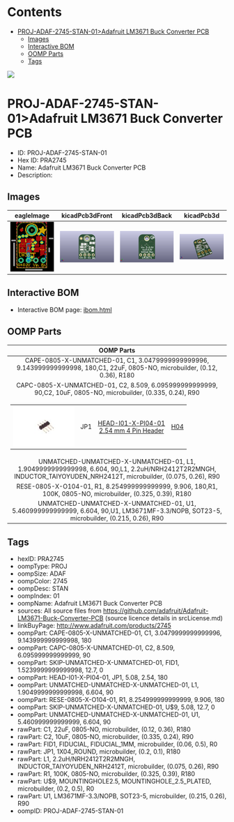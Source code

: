 



Contents
========

* [PROJ-ADAF-2745-STAN-01>Adafruit LM3671 Buck Converter PCB](#proj-adaf-2745-stan-01adafruit-lm3671-buck-converter-pcb)
	* [Images](#images)
	* [Interactive BOM](#interactive-bom)
	* [OOMP Parts](#oomp-parts)
	* [Tags](#tags)
  
![][im]
# PROJ-ADAF-2745-STAN-01>Adafruit LM3671 Buck Converter PCB

- ID: PROJ-ADAF-2745-STAN-01
- Hex ID: PRA2745
- Name: Adafruit LM3671 Buck Converter PCB
- Description: 

## Images
  
  

|eagleImage|kicadPcb3dFront|kicadPcb3dBack|kicadPcb3d|
| :---: | :---: | :---: | :---: |
|[![eagleImage](eagleImage_140.png)](eagleImage_600.png)|[![kicadPcb3dFront](kicadPcb3dFront_140.png)](kicadPcb3dFront_600.png)|[![kicadPcb3dBack](kicadPcb3dBack_140.png)](kicadPcb3dBack_600.png)|[![kicadPcb3d](kicadPcb3d_140.png)](kicadPcb3d_600.png)|

## Interactive BOM

- Interactive BOM page: [ibom.html](kicad/bom/ibom.html)

## OOMP Parts
  

|OOMP Parts|
| :---: |
|CAPE-0805-X-UNMATCHED-01, C1, 3.0479999999999996, 9.143999999999998, 180,C1, 22uF, 0805-NO, microbuilder, (0.12, 0.36), R180|
|CAPC-0805-X-UNMATCHED-01, C2, 8.509, 6.095999999999999, 90,C2, 10uF, 0805-NO, microbuilder, (0.335, 0.24), R90|
|<table><tr><td>![HEAD-I01-X-PI04-01](https://raw.githubusercontent.com/oomlout/oomlout_OOMP_parts/main/HEAD-I01-X-PI04-01/image_140.jpg)</td><td> JP1</td><td>[HEAD-I01-X-PI04-01<br>2.54 mm 4 Pin Header](https://github.com/oomlout/oomlout_OOMP_parts/tree/main/HEAD-I01-X-PI04-01/)</td><td>[H04](https://github.com/oomlout/oomlout_OOMP_parts/tree/main/HEAD-I01-X-PI04-01/)</td></tr></table>|
|UNMATCHED-UNMATCHED-X-UNMATCHED-01, L1, 1.9049999999999998, 6.604, 90,L1, 2.2uH/NRH2412T2R2MNGH, INDUCTOR_TAIYOYUDEN_NRH2412T, microbuilder, (0.075, 0.26), R90|
|RESE-0805-X-O104-01, R1, 8.254999999999999, 9.906, 180,R1, 100K, 0805-NO, microbuilder, (0.325, 0.39), R180|
|UNMATCHED-UNMATCHED-X-UNMATCHED-01, U1, 5.460999999999999, 6.604, 90,U1, LM3671MF-3.3/NOPB, SOT23-5, microbuilder, (0.215, 0.26), R90|

## Tags

- hexID: PRA2745
- oompType: PROJ
- oompSize: ADAF
- oompColor: 2745
- oompDesc: STAN
- oompIndex: 01
- oompName: Adafruit LM3671 Buck Converter PCB
- sources: All source files from https://github.com/adafruit/Adafruit-LM3671-Buck-Converter-PCB (source licence details in srcLicense.md)
- linkBuyPage: http://www.adafruit.com/products/2745
- oompPart: CAPE-0805-X-UNMATCHED-01, C1, 3.0479999999999996, 9.143999999999998, 180
- oompPart: CAPC-0805-X-UNMATCHED-01, C2, 8.509, 6.095999999999999, 90
- oompPart: SKIP-UNMATCHED-X-UNMATCHED-01, FID1, 1.5239999999999998, 12.7, 0
- oompPart: HEAD-I01-X-PI04-01, JP1, 5.08, 2.54, 180
- oompPart: UNMATCHED-UNMATCHED-X-UNMATCHED-01, L1, 1.9049999999999998, 6.604, 90
- oompPart: RESE-0805-X-O104-01, R1, 8.254999999999999, 9.906, 180
- oompPart: SKIP-UNMATCHED-X-UNMATCHED-01, U$9, 5.08, 12.7, 0
- oompPart: UNMATCHED-UNMATCHED-X-UNMATCHED-01, U1, 5.460999999999999, 6.604, 90
- rawPart: C1, 22uF, 0805-NO, microbuilder, (0.12, 0.36), R180
- rawPart: C2, 10uF, 0805-NO, microbuilder, (0.335, 0.24), R90
- rawPart: FID1, FIDUCIAL, FIDUCIAL_1MM, microbuilder, (0.06, 0.5), R0
- rawPart: JP1, 1X04_ROUND, microbuilder, (0.2, 0.1), R180
- rawPart: L1, 2.2uH/NRH2412T2R2MNGH, INDUCTOR_TAIYOYUDEN_NRH2412T, microbuilder, (0.075, 0.26), R90
- rawPart: R1, 100K, 0805-NO, microbuilder, (0.325, 0.39), R180
- rawPart: U$9, MOUNTINGHOLE2.5, MOUNTINGHOLE_2.5_PLATED, microbuilder, (0.2, 0.5), R0
- rawPart: U1, LM3671MF-3.3/NOPB, SOT23-5, microbuilder, (0.215, 0.26), R90
- oompID: PROJ-ADAF-2745-STAN-01



[im]: kicadPcb3d_450.png

